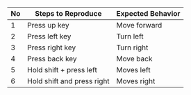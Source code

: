 
No | Steps to Reproduce | Expected Behavior
--|--------------|-------------------------
1 | Press up key | Move forward
2 | Press left key | Turn left
3 | Press right key | Turn right
4 | Press back key | Move back
5 | Hold shift + press left | Moves left
6 | Hold shift and press right | Moves right
